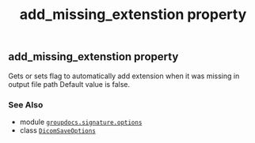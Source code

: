 ﻿---
title: add_missing_extenstion property
second_title: GroupDocs.Signature for Python via .NET API References
description: 
type: docs
url: /python-net/groupdocs.signature.options/dicomsaveoptions/add_missing_extenstion/
is_root: false
weight: 30
---

## add_missing_extenstion property


Gets or sets flag to automatically add extension when it was missing in output file path
Default value is false.

### See Also
* module [`groupdocs.signature.options`](../../)
* class [`DicomSaveOptions`](/signature/python-net/groupdocs.signature.options/dicomsaveoptions)
